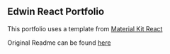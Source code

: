 ## Edwin React Portfolio
This portfolio uses a template from [Material Kit React](https://demos.creative-tim.com/material-kit-react)

Original Readme can be found [here](https://github.com/creativetimofficial/material-kit-react/blob/master/README.md)
